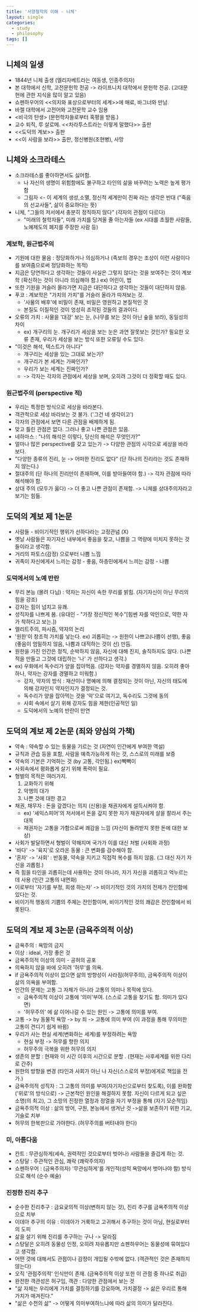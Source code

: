 ```yaml
---
title: '서양철학의 이해 - 니체'
layout: single
categories:
  - study
  - philosophy
tags: []
---
```

## 니체의 일생

- 1844년 니체 출생 (엘리자베트라는 여동생, 인종주의자)
- 본 대학에서 신학, 고전문헌학 전공 -> 라이프니치 대학에서 문헌학 전공. (고대문헌에 관한 지식을 많이 알고 있음)
- 쇼펜하우어의 <<의지와 표상으로부터의 세계>>에 매료, 바그너와 만남.
- 바젤 대학에서 고전어와 고전문학 교수 임용
- <비극의 탄생> (문헌학자들로부터 혹평을 받음.)
- 교수 퇴직, 루 살로메. <<차라투스트라는 이렇게 말했다>> 출판
- <<도덕의 계보>> 출판
- <<이 사람을 보라>> 출판, 정신병원(조현병), 사망

## 니체와 소크라테스

- 소크라테스를 좋아하면서도 싫어함.
  - 나 자신의 생명이 위험함에도 불구하고 타인의 삶을 바꾸려는 노력은 높게 평가함
  - 그림자 <- 이 세계의 생성,소멸, 정신적 세계만이 진짜 라는 생각은 반대 ("죽음의 선교사들", 삶이 중요하다는 뜻)
- 니체, "그들의 저서에서 충분히 정직하지 않다" (각자의 관점이 다르다)
  - "미래의 철학자들", 미래 가치를 당겨올 줄 아는자들 (ex 시대를 초월한 사람들, 노예제도의 폐지를 주장한 사람 등)

### 계보학, 원근법주의

- 기원에 대한 물음 : 정당화하거나 의심하거나 (족보의 경우는 조상이 이런 사람이다를 보여줌으로써 정당화하는 목적)
- 지금은 당연하다고 생각하는 것들이 사실은 그렇지 않다는 것을 보여주는 것이 계보학 (확신하는 것이 아니라 의심해야 함.) ex) 어린이, 법
- 또한 기원을 거슬러 올라가면 지금은 대단하다고 생각하는 것들이 대단하지 않음.
- 푸코 : 계보학은 "가치의 가치"를 거슬러 올라가 따져보는 것. 
  - '사물의 배후'에 비밀이 존재, 비밀은 영원하고 본질적인 것
  - 본질도 이질적인 것이 엉성히 조작된 것들의 결과이다.
- 오류의 가치 : 사물을 '대강' 보는 눈, (나무를 보는 것이 아닌 숲을 보라), 동일성의 차이
  - ex) 개구리의 눈. 개구리가 세상을 보는 눈은 과연 잘못보는 것인가? 필요한 오류 존재, 우리가 세상을 보는 방식 또한 오류일 수도 있다. 
- "이것은 해석, 텍스트가 아니다"
  - 개구리는 세상을 있는 그대로 보는가?
  - 개구리가 본 세계는 가짜인가?
  - 우리가 보는 세계는 진짜인가?
  - -> 각자는 각자의 관점에서 세상을 보며, 오히려 그것이 더 정확할 때도 있다.

### 원근법주의 (perspective 적)

- 우리는 특정한 방식으로 세상을 바라본다.
- 객관적으로 세상 바라보는 것 불가. ('그건 네 생각이고')
- 각자의 관점에서 보면 다른 관점을 배제하게 됨.
- 맞고 틀린 관점은 없다. 그러나 좋고 나쁜 관점은 있음.
- 네하마스 : "나의 해석은 이렇다, 당신의 해석은 무엇인가?"
- 얼마나 많은 perspective를 갖고 있는가 -> 다양한 관점의 시각으로 세상을 바라보다.
- "다양한 종류의 진리, 눈 -> 어떠한 진리도 없다" (단 하나의 진리라는 것도 존재하지 않는다.)
- 절대주의 (단 하나의 진리만이 존재하며, 이를 받아들여야 함.) -> 각자 관점에 따라 해석해야 함.
- 상대 주의 (모두가 옳다) -> 더 좋고 나쁜 관점이 존재함. -> 니체를 상대주의자라고 보기는 힘듦.

## 도덕의 계보 제 1논문

- 사람들 - 비이기적인 행위가 선하다라는 고정관념 (X)
- 옛날 사람들은 자기자신 내부에서 좋음을 찾고, 나쁨을 그 역량에 미치지 못하는 것들이라고 생각함.
- 거리의 파토스(감정) 으로부터 나쁨 느낌
- 귀족이 자신에게서 느끼는 감정 - 좋음, 하층민에게서 느끼는 감정 - 나쁨

### 도덕에서의 노예 반란

- 무리 본능 (몰려 다님) : 약자는 자신이 속한 무리를 밝힘. (자기자신이 아닌 무리의 힘을 강조)
- 강자는 힘이 넘치고 유쾌.
- 성직자를 나쁘게 봄. (유대인 - "가장 정신적인 복수"[힘쎈 자를 악인으로, 약한 자가 착하다고 보는.])
- 엘리트주의, 파시즘, 약자의 논리 
- '원한'이 창조적 가치를 낳는다. ex) 괴롭히는 -> 원한이 나쁘고(나쁨이 선행), 좋음(좋음이 엄밀하지 않음, 나쁨과 대적하는 것이 선) 만듬.
- 원한을 가진 인간은 정직, 순박하지 않음, 자신에 대해 진지, 솔직하지도 않다. (나쁜 적을 만들고 그것에 대립하는 '나' 가 선하다고 생각.)
- ex) 우화에서 독수리가 양을 잡아먹음. (강자는 약자를 경멸하지 않음. 오히려 좋아하나, 약자는 강자를 경멸하고 미워함.)
  - 강자, 약자의 방식 : 재산이나 명예에 의해 결정되는 것이 아닌, 자신의 태도에 의해 강자인지 약자인지가 결정되는 것.
  - 독수리가 양을 잡아먹는 것을 '악'으로 여기고, 독수리도 그것에 동의
  - 사회 속에서 살기 위해 강자도 힘을 제한(인공적인 일)
  - 도덕에서의 노예의 반란이 만연

## 도덕의 계보 제 2논문 (죄와 양심의 가책)

- 약속 : 약속할 수 있는 동물을 기르는 것 (자연이 인간에게 부여한 역설)
- 규칙과 관습 등을 포함, 사람을 예측가능하게 하는 것, 스스로의 미래를 보증
- 약속의 기본은 기억하는 것 (by 고통, 각인됨.) ex)빽빽이
- 사회속에서 평화롭게 살기 위해 폭력이 필요.
- 형벌의 목적은 여러가지. 
    1. 교화하기 위해
    2. 악행의 대가
    3. 나쁜 것에 대한 경고
- 채권, 채무자 : 돈을 갚겠다는 의지 (신용)을 채권자에게 설득시켜야 함.
  - ex) '셰익스피어'의 저서에서 돈을 갚지 못한 자가 채권자에게 살을 잘라서 주는 대목
  - 채권자는 고통을 가함으로써 쾌감을 느낌 (자신이 돌려받지 못한 돈에 대한 보상)
- 사회가 발달하면서 형벌이 약해지며 국가가 이를 대신 처벌 (사회화 과정)
- '바다' -> '육지'로 오라온 동물 : 큰 변화를 감수해야 함.
- '혼자' -> '사회' : 반동물, 약속을 지키고 직접적 복수를 하지 않음. (그 대신 자기 자신을 괴롭힘.)
- 즉 힘을 타인을 괴롭히는데 사용하는 것이 아니라, 자기 자신을 괴롭히고 억누르는데 사용 (인간 고통의 내면화)
- 이로부터 '자기를 부정, 희생 하는자' -> 비이기적인 것의 가치의 전제가 잔인함에 있다는 것.
- 비이기적 행동의 기쁨의 주체는 잔인함이며, 비이기적인 것의 쾌감은 잔인함에서 비롯된다.

## 도덕의 계보 제 3논문 (금욕주의적 이상)

- 금욕주의 : 욕망의 금지
- 이상 : ideal, 가장 좋은 것
- 금욕주의적 이상의 의미 - 공허의 공포
- 의욕하지 않을 바에 오히려 '허무'를 의욕.
- if 금욕주의적 이상이 없으면 삶의 방향성이 사라짐(허무주의), 금욕주의적 이상이 삶의 의욕을 부여함.
- 인간의 문제는 고통 그 자체가 아니라 고통의 의미나 목적에 있다.
  - 금욕주의적 이상이 고통에 '의미'부여. (스스로 고통을 찾기도 함. 의미가 있다면)
  - '허무주의' 에 삶 이어나갈 수 있는 원인 -> 고통에 의미를 부여. 
- 고통 -> by 동물적 욕망 -> by 죄 -> 고통에 의미 부여 (이 과정을 통해 무의미한 고통이 견디기 쉽게 바뀜)
- 우리가 사는 현실 세계(변화하는 세계)를 부정하려는 욕망
  - 현실 부정 -> 허무를 향한 의지
  - 허무주의 극복을 위한 허무의 의지
- 생존의 분할 : 현재와 이 시간 이후의 시간으로 분할 . (현재는 사후세계를 위한 다리로 간주)
- 원한의 방향을 변경 (타인과 사회가 아닌 나 자신(스스로의 부정)에게로 책임을 전가.)
- 금욕주의적 성직자 : 그 고통의 의미를 부여(자기자신으로부터 찾도록), 이를 완화함 ('위로'의 방식으로) -> 근본적인 원인을 해결하지 못함. 자신이 다르게 되고 싶은 소명(의 최고), 그 소망의 진정한 열정과 정열을 자기 부정을 통해 (자기 모순적임)
- 금욕주의적 이상 : 삶의 방어, 구원, 본능에서 생겨난 것 ->삶을 보존하기 위한 기교, 기술로 치부
- 허무의 한복판으로 가야한다. (허무주의를 버텨내야 한다)

### 미, 아름다움

- 칸트 : 무관심하게(세속, 권력적인 것으로부터 벗어나) 사람들을 즐겁게 하는 것.
- 스탕달 : 주관적인 관심, 쾌락 (쾌락주의자)
- 쇼펜하우어 : (금욕주의자) '무관심하게'를 개인적(성적 욕망에서 벗어나야 함) 방식으로 해석 (순수 예술)

### 진정한 진리 추구

- 순수한 진리추구 : 금요궂의적 이상(변하지 않는 것), 진리 추구를 금욕주의적 이상으로 치부
- 이데아 추구의 이유 : 이데아가 거룩하고 고귀해서 추구하는 것이 아님, 현실로부터의 도피
- 삶을 살기 위해 진리를 추구하는 구나 -> 달라짐
- 스탕달은 오히려 동물성 인정, 오히려 자유롭지만 쇼펜하우어는 동물성에 묶여있다고 생각함.
- 어떤 것에 대해서도 관점이나 감정이 개입될 수밖에 없다. (객관적인 것은 존재하지 않는다)
- 오직 '관점주의적' 인식만이 존재. (금욕주의적 이상 또한 이 관점 중 하나로 취급)
- 완전한 객관성은 허구임, 객관 : 다양한 관점에서 보는 것
- "삶 자체는 우리에게 가치를 결정하기를 강요하며, 가치결정 -> 삶은 우리르 통해 가치가 매겨진다."
- "삶은 수천의 삶" -> 어떻게 의미부여하느냐에 따라 삶의 의미가 달라진다. 